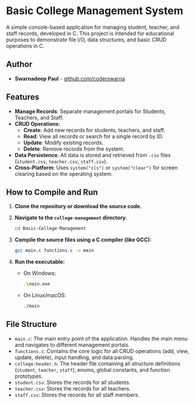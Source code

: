 # Basic College Management System

A simple console-based application for managing student, teacher, and staff records, developed in C. This project is intended for educational purposes to demonstrate file I/O, data structures, and basic CRUD operations in C.

## Author

- **Swarnadeep Paul** - [github.com/coderswarna](https://github.com/coderswarna)

## Features

- **Manage Records**: Separate management portals for Students, Teachers, and Staff.
- **CRUD Operations**:
  - **Create**: Add new records for students, teachers, and staff.
  - **Read**: View all records or search for a single record by ID.
  - **Update**: Modify existing records.
  - **Delete**: Remove records from the system.
- **Data Persistence**: All data is stored and retrieved from `.csv` files (`student.csv`, `teacher.csv`, `staff.csv`).
- **Cross-Platform**: Uses `system("cls")` or `system("clear")` for screen clearing based on the operating system.

## How to Compile and Run

1. **Clone the repository or download the source code.**
2. **Navigate to the `college-management` directory.**

    ```sh
    cd Basic-College-Management
    ```

3. **Compile the source files using a C compiler (like GCC):**

    ```sh
    gcc main.c functions.c -o main
    ```

4. **Run the executable:**
    - On Windows:

      ```sh
      .\main.exe
      ```

    - On Linux/macOS:

      ```sh
      ./main
      ```

## File Structure

- `main.c`: The main entry point of the application. Handles the main menu and navigates to different management portals.
- `functions.c`: Contains the core logic for all CRUD operations (add, view, update, delete), input handling, and data parsing.
- `college-header.h`: The header file containing all structure definitions (`student`, `teacher`, `staff`), enums, global constants, and function prototypes.
- `student.csv`: Stores the records for all students.
- `teacher.csv`: Stores the records for all teachers.
- `staff.csv`: Stores the records for all staff members.
